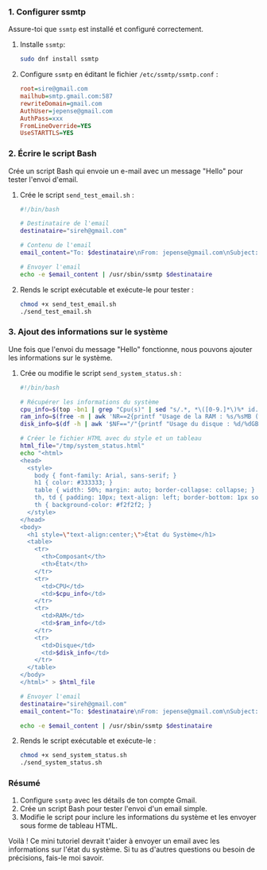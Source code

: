 ### 1. Configurer ssmtp

Assure-toi que `ssmtp` est installé et configuré correctement.

1. Installe `ssmtp`:
   ```bash
   sudo dnf install ssmtp
   ```

2. Configure `ssmtp` en éditant le fichier `/etc/ssmtp/ssmtp.conf` :
   ```ini
   root=sire@gmail.com
   mailhub=smtp.gmail.com:587
   rewriteDomain=gmail.com
   AuthUser=jepense@gmail.com
   AuthPass=xxx
   FromLineOverride=YES
   UseSTARTTLS=YES
   ```

### 2. Écrire le script Bash

Crée un script Bash qui envoie un e-mail avec un message "Hello" pour tester l'envoi d'email.

1. Crée le script `send_test_email.sh` :
   ```bash
   #!/bin/bash

   # Destinataire de l'email
   destinataire="sireh@gmail.com"

   # Contenu de l'email
   email_content="To: $destinataire\nFrom: jepense@gmail.com\nSubject: Test Email\n\nHello"

   # Envoyer l'email
   echo -e $email_content | /usr/sbin/ssmtp $destinataire
   ```

2. Rends le script exécutable et exécute-le pour tester :
   ```bash
   chmod +x send_test_email.sh
   ./send_test_email.sh
   ```

### 3. Ajout des informations sur le système

Une fois que l'envoi du message "Hello" fonctionne, nous pouvons ajouter les informations sur le système.

1. Crée ou modifie le script `send_system_status.sh` :
   ```bash
   #!/bin/bash

   # Récupérer les informations du système
   cpu_info=$(top -bn1 | grep "Cpu(s)" | sed "s/.*, *\([0-9.]*\)%* id.*/\1/" | awk '{print 100 - $1"%"}')
   ram_info=$(free -m | awk 'NR==2{printf "Usage de la RAM : %s/%sMB (%.2f%%)\n", $3,$2,$3*100/$2 }')
   disk_info=$(df -h | awk '$NF=="/"{printf "Usage du disque : %d/%dGB (%s)\n", $3,$2,$5}')

   # Créer le fichier HTML avec du style et un tableau
   html_file="/tmp/system_status.html"
   echo "<html>
   <head>
     <style>
       body { font-family: Arial, sans-serif; }
       h1 { color: #333333; }
       table { width: 50%; margin: auto; border-collapse: collapse; }
       th, td { padding: 10px; text-align: left; border-bottom: 1px solid #ddd; }
       th { background-color: #f2f2f2; }
     </style>
   </head>
   <body>
     <h1 style=\"text-align:center;\">État du Système</h1>
     <table>
       <tr>
         <th>Composant</th>
         <th>État</th>
       </tr>
       <tr>
         <td>CPU</td>
         <td>$cpu_info</td>
       </tr>
       <tr>
         <td>RAM</td>
         <td>$ram_info</td>
       </tr>
       <tr>
         <td>Disque</td>
         <td>$disk_info</td>
       </tr>
     </table>
   </body>
   </html>" > $html_file

   # Envoyer l'email
   destinataire="sireh@gmail.com"
   email_content="To: $destinataire\nFrom: jepense@gmail.com\nSubject: État du Système\nContent-Type: text/html\n\n$(cat $html_file)"

   echo -e $email_content | /usr/sbin/ssmtp $destinataire
   ```

2. Rends le script exécutable et exécute-le :
   ```bash
   chmod +x send_system_status.sh
   ./send_system_status.sh
   ```

### Résumé

1. Configure `ssmtp` avec les détails de ton compte Gmail.
2. Crée un script Bash pour tester l'envoi d'un email simple.
3. Modifie le script pour inclure les informations du système et les envoyer sous forme de tableau HTML.

Voilà ! Ce mini tutoriel devrait t'aider à envoyer un email avec les informations sur l'état du système. Si tu as d'autres questions ou besoin de précisions, fais-le moi savoir.